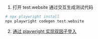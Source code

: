 1. 打开 test.website 通过交互生成测试代码
```bash
# npx playwright install
npx playwright codegen test.website 
```
2. [通过 playwright 实现双因子登入](https://blog.checklyhq.com/how-to-bypass-totp-based-2fa-login-flows-with-playwright/)